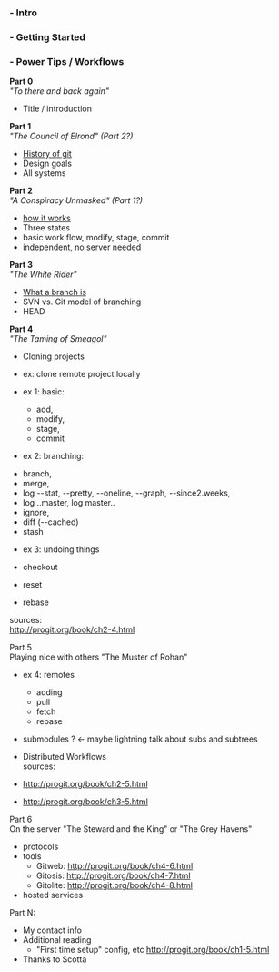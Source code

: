 ### - Intro  
### - Getting Started  
### - Power Tips / Workflows  
  
  
__Part 0__    
_"To there and back again"_    
- Title / introduction  
  
__Part 1__    
_"The Council of Elrond" (Part 2?)_    
- [History of git](http://progit.org/book/ch1-2.html)  
- Design goals    
- All systems    
  
__Part 2__    
_"A Conspiracy Unmasked" (Part 1?)_    
- [how it works](http://progit.org/book/ch1-3.html )  
- Three states  
- basic work flow, modify, stage, commit
- independent, no server needed   
  
__Part 3__  
_"The White Rider"_  
- [What a branch is](http://progit.org/book/ch3-1.html)  
- SVN vs. Git model of branching  
- HEAD  
  
__Part 4__  
_"The Taming of Smeagol"_  
- Cloning projects   
- ex: clone remote project locally  
- ex 1: basic:  

  * add,   
  * modify,  
  * stage,   
  * commit  

- ex 2: branching:  

* branch,   
* merge,   
* log --stat, --pretty, --oneline, --graph, --since2.weeks,   
* log ..master, log master..  
* ignore,   
* diff (--cached)  
* stash  


- ex 3: undoing things  

- checkout  
- reset  
- rebase
  
sources:  
http://progit.org/book/ch2-4.html  
  
Part 5  
Playing nice with others "The Muster of Rohan"   
- ex 4: remotes  
  - adding  
  - pull  
  - fetch  
  - rebase  
  
- submodules ?  <- maybe lightning talk about subs and subtrees   
- Distributed Workflows  
sources:  
- http://progit.org/book/ch2-5.html  
- http://progit.org/book/ch3-5.html  
  
Part 6  
On the server "The Steward and the King" or "The Grey Havens"  
- protocols  
- tools   
	- Gitweb: http://progit.org/book/ch4-6.html  
	- Gitosis: http://progit.org/book/ch4-7.html  
	- Gitolite: http://progit.org/book/ch4-8.html  
- hosted services  
  
  
  
Part N:  
- My contact info  
- Additional reading  
	- "First time setup" config, etc http://progit.org/book/ch1-5.html   
- Thanks to Scotta